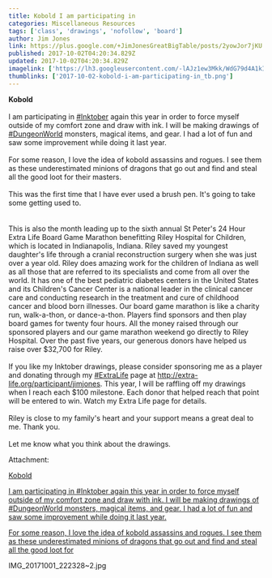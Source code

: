 ```yaml
---
title: Kobold I am participating in
categories: Miscellaneous Resources
tags: ['class', 'drawings', 'nofollow', 'board']
author: Jim Jones
link: https://plus.google.com/+JimJonesGreatBigTable/posts/2yowJor7jKU
published: 2017-10-02T04:20:34.829Z
updated: 2017-10-02T04:20:34.829Z
imagelink: ['https://lh3.googleusercontent.com/-lAJz1ew3Mkk/WdG79d4A1kI/AAAAAAAAEZA/M4RIdgpphnY3qpwzyoT8EIQS86mLA3HXQCJoC/w1944-h2592/IMG_20171001_222328%257E2.jpg']
thumblinks: ['2017-10-02-kobold-i-am-participating-in_tb.png']
---
```


<b>Kobold</b><br /><br />I am participating in <a rel="nofollow" class="ot-hashtag" href="https://plus.google.com/s/%23Inktober/posts">#Inktober</a> again this year in order to force myself outside of my comfort zone and draw with ink. I will be making drawings of <a rel="nofollow" class="ot-hashtag" href="https://plus.google.com/s/%23DungeonWorld/posts">#DungeonWorld</a> monsters, magical items, and gear. I had a lot of fun and saw some improvement while doing it last year.<br /><br />For some reason, I love the idea of kobold assassins and rogues. I see them as these underestimated minions of dragons that go out and find and steal all the good loot for their masters. <br /><br />This was the first time that  I have ever used a brush pen. It&#39;s going to take some getting used to.<br /><br /><br />This is also the month leading up to the sixth annual St Peter&#39;s 24 Hour Extra Life Board Game Marathon benefitting Riley Hospital for Children, which is located in Indianapolis, Indiana. Riley saved my youngest daughter&#39;s life through a cranial reconstruction surgery when she was just over a year old. Riley does amazing work for the children of Indiana as well as all those that are referred to its specialists and come from all over the world. It has one of the best pediatric diabetes centers in the United States and its Children&#39;s Cancer Center is a national leader in the clinical cancer care and conducting research in the treatment and cure of childhood cancer and blood born illnesses. Our board game marathon is like a charity run, walk-a-thon, or dance-a-thon. Players find sponsors and then play board games for twenty four hours. All the money raised through our sponsored players and our game marathon weekend go directly to Riley Hospital. Over the past five years, our generous donors have helped us raise over  $32,700 for Riley.<br /><br />If you like my Inktober drawings, please consider sponsoring me as a player and donating through my <a rel="nofollow" class="ot-hashtag" href="https://plus.google.com/s/%23ExtraLife/posts">#ExtraLife</a> page at <a href="http://extra-life.org/participant/jimjones" class="ot-anchor">http://extra-life.org/participant/jimjones</a>. This year, I will be raffling off my drawings when I reach each $100 milestone. Each donor that helped reach that point will be entered to win.  Watch my Extra Life page for details.<br /><br />Riley is close to my family&#39;s heart and your support means a great deal to me. Thank you.<br /><br />Let me know what you think about the drawings.


Attachment:

<a href='https://plus.google.com/photos/114075227630675466545/albums/6472160803248061969/6472160804174091842?sqi=100084733231320276299&sqsi=ce1a3f63-0134-470d-90ae-6eb5a12174e9'>Kobold

I am participating in #Inktober again this year in order to force myself outside of my comfort zone and draw with ink. I will be making drawings of #DungeonWorld monsters, magical items, and gear. I had a lot of fun and saw some improvement while doing it last year.

For some reason, I love the idea of kobold assassins and rogues. I see them as these underestimated minions of dragons that go out and find and steal all the good loot for</a>


IMG_20171001_222328~2.jpg